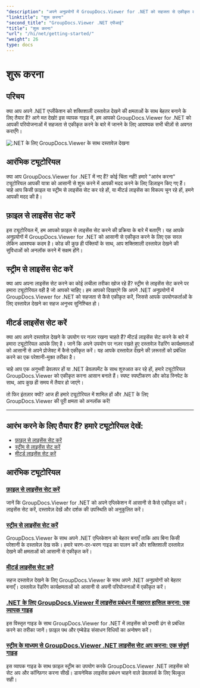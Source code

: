 ```yaml
---
"description": "अपने अनुप्रयोगों में GroupDocs.Viewer for .NET को सहजता से एकीकृत करने के लिए चरण-दर-चरण ट्यूटोरियल खोजें। लाइसेंस सेट करना और व्यूअर की उपस्थिति को अनुकूलित करना सीखें।"
"linktitle": "शुरू करना"
"second_title": "GroupDocs.Viewer .NET एपीआई"
"title": "शुरू करना"
"url": "/hi/net/getting-started/"
"weight": 26
type: docs
---
```

# शुरू करना


## परिचय

क्या आप अपने .NET एप्लीकेशन को शक्तिशाली दस्तावेज़ देखने की क्षमताओं के साथ बेहतर बनाने के लिए तैयार हैं? आगे मत देखो! इस व्यापक गाइड में, हम आपको GroupDocs.Viewer for .NET को आपकी परियोजनाओं में सहजता से एकीकृत करने के बारे में जानने के लिए आवश्यक सभी चीज़ों से अवगत कराएँगे।

![.NET के लिए GroupDocs.Viewer के साथ दस्तावेज़ देखना](/viewer/getting-started/image.png)

## आरंभिक ट्यूटोरियल

क्या आप GroupDocs.Viewer for .NET में नए हैं? कोई चिंता नहीं! हमारे "आरंभ करना" ट्यूटोरियल आपकी यात्रा को आसानी से शुरू करने में आपकी मदद करने के लिए डिज़ाइन किए गए हैं। चाहे आप किसी फ़ाइल या स्ट्रीम से लाइसेंस सेट कर रहे हों, या मीटर्ड लाइसेंस का विकल्प चुन रहे हों, हमने आपकी मदद की है।

## फ़ाइल से लाइसेंस सेट करें

इस ट्यूटोरियल में, हम आपको फ़ाइल से लाइसेंस सेट करने की प्रक्रिया के बारे में बताएँगे। यह आपके अनुप्रयोगों में GroupDocs.Viewer for .NET को आसानी से एकीकृत करने के लिए एक सरल लेकिन आवश्यक कदम है। कोड की कुछ ही पंक्तियों के साथ, आप शक्तिशाली दस्तावेज़ देखने की सुविधाओं को अनलॉक करने में सक्षम होंगे।

## स्ट्रीम से लाइसेंस सेट करें

क्या आप अपना लाइसेंस सेट करने का कोई लचीला तरीका खोज रहे हैं? स्ट्रीम से लाइसेंस सेट करने पर हमारा ट्यूटोरियल वही है जो आपको चाहिए। हम आपको दिखाएंगे कि अपने .NET अनुप्रयोगों में GroupDocs.Viewer for .NET को सहजता से कैसे एकीकृत करें, जिससे आपके उपयोगकर्ताओं के लिए दस्तावेज़ देखने का सहज अनुभव सुनिश्चित हो।

## मीटर्ड लाइसेंस सेट करें

क्या आप अपने दस्तावेज़ देखने के उपयोग पर नज़र रखना चाहते हैं? मीटर्ड लाइसेंस सेट करने के बारे में हमारा ट्यूटोरियल आपके लिए है। जानें कि अपने उपयोग पर नज़र रखते हुए दस्तावेज़ रेंडरिंग कार्यक्षमताओं को आसानी से अपने प्रोजेक्ट में कैसे एकीकृत करें। यह आपके दस्तावेज़ देखने की ज़रूरतों को प्रबंधित करने का एक परेशानी-मुक्त तरीका है।

चाहे आप एक अनुभवी डेवलपर हों या .NET डेवलपमेंट के साथ शुरुआत कर रहे हों, हमारे ट्यूटोरियल GroupDocs.Viewer को एकीकृत करना आसान बनाते हैं। स्पष्ट स्पष्टीकरण और कोड स्निपेट के साथ, आप कुछ ही समय में तैयार हो जाएंगे।

तो फिर इंतज़ार क्यों? आज ही हमारे ट्यूटोरियल में शामिल हों और .NET के लिए GroupDocs.Viewer की पूरी क्षमता को अनलॉक करें!

---

## आरंभ करने के लिए तैयार हैं? हमारे ट्यूटोरियल देखें:

- [फ़ाइल से लाइसेंस सेट करें](./set-license-from-file/)
- [स्ट्रीम से लाइसेंस सेट करें](./set-license-from-stream/)
- [मीटर्ड लाइसेंस सेट करें](./set-metered-license/)

## आरंभिक ट्यूटोरियल
### [फ़ाइल से लाइसेंस सेट करें](./set-license-from-file/)
जानें कि GroupDocs.Viewer for .NET को अपने एप्लिकेशन में आसानी से कैसे एकीकृत करें। लाइसेंस सेट करें, दस्तावेज़ देखें और दर्शक की उपस्थिति को अनुकूलित करें।
### [स्ट्रीम से लाइसेंस सेट करें](./set-license-from-stream/)
GroupDocs.Viewer के साथ अपने .NET एप्लिकेशन को बेहतर बनाएँ ताकि आप बिना किसी परेशानी के दस्तावेज़ देख सकें। हमारे चरण-दर-चरण गाइड का पालन करें और शक्तिशाली दस्तावेज़ देखने की क्षमताओं को आसानी से एकीकृत करें।
### [मीटर्ड लाइसेंस सेट करें](./set-metered-license/)
सहज दस्तावेज़ देखने के लिए GroupDocs.Viewer के साथ अपने .NET अनुप्रयोगों को बेहतर बनाएँ। दस्तावेज़ रेंडरिंग कार्यक्षमताओं को आसानी से अपनी परियोजनाओं में एकीकृत करें।
### [.NET के लिए GroupDocs.Viewer में लाइसेंस प्रबंधन में महारत हासिल करना: एक व्यापक गाइड](./groupdocs-viewer-license-management-net/)
इस विस्तृत गाइड के साथ GroupDocs.Viewer for .NET में लाइसेंस को प्रभावी ढंग से प्रबंधित करने का तरीका जानें। फ़ाइल पथ और एम्बेडेड संसाधन विधियों का अन्वेषण करें।
### [स्ट्रीम के माध्यम से GroupDocs.Viewer .NET लाइसेंस सेट अप करना: एक संपूर्ण गाइड](./groupdocs-viewer-net-license-stream-setup-guide/)
इस व्यापक गाइड के साथ फ़ाइल स्ट्रीम का उपयोग करके GroupDocs.Viewer .NET लाइसेंस को सेट अप और कॉन्फ़िगर करना सीखें। डायनेमिक लाइसेंस प्रबंधन चाहने वाले डेवलपर्स के लिए बिल्कुल सही।